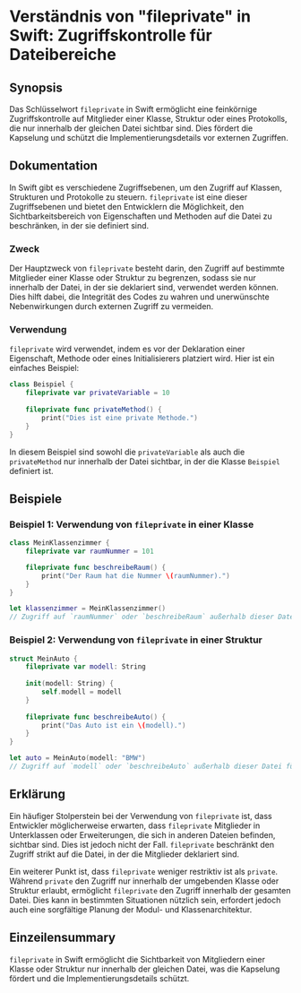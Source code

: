 <!--
Meta Description: # Verständnis von "fileprivate" in Swift: Zugriffskontrolle für Dateibereiche ## Synopsis Das Schlüsselwort `fileprivate` in Swift ermöglicht eine fei...
Meta Keywords: fileprivate, die, der, datei, ist
-->

# Verständnis von "fileprivate" in Swift: Zugriffskontrolle für Dateibereiche

## Synopsis
Das Schlüsselwort `fileprivate` in Swift ermöglicht eine feinkörnige Zugriffskontrolle auf Mitglieder einer Klasse, Struktur oder eines Protokolls, die nur innerhalb der gleichen Datei sichtbar sind. Dies fördert die Kapselung und schützt die Implementierungsdetails vor externen Zugriffen.

## Dokumentation
In Swift gibt es verschiedene Zugriffsebenen, um den Zugriff auf Klassen, Strukturen und Protokolle zu steuern. `fileprivate` ist eine dieser Zugriffsebenen und bietet den Entwicklern die Möglichkeit, den Sichtbarkeitsbereich von Eigenschaften und Methoden auf die Datei zu beschränken, in der sie definiert sind. 

### Zweck
Der Hauptzweck von `fileprivate` besteht darin, den Zugriff auf bestimmte Mitglieder einer Klasse oder Struktur zu begrenzen, sodass sie nur innerhalb der Datei, in der sie deklariert sind, verwendet werden können. Dies hilft dabei, die Integrität des Codes zu wahren und unerwünschte Nebenwirkungen durch externen Zugriff zu vermeiden.

### Verwendung
`fileprivate` wird verwendet, indem es vor der Deklaration einer Eigenschaft, Methode oder eines Initialisierers platziert wird. Hier ist ein einfaches Beispiel:

```swift
class Beispiel {
    fileprivate var privateVariable = 10
    
    fileprivate func privateMethod() {
        print("Dies ist eine private Methode.")
    }
}
```

In diesem Beispiel sind sowohl die `privateVariable` als auch die `privateMethod` nur innerhalb der Datei sichtbar, in der die Klasse `Beispiel` definiert ist.

## Beispiele
### Beispiel 1: Verwendung von `fileprivate` in einer Klasse

```swift
class MeinKlassenzimmer {
    fileprivate var raumNummer = 101

    fileprivate func beschreibeRaum() {
        print("Der Raum hat die Nummer \(raumNummer).")
    }
}

let klassenzimmer = MeinKlassenzimmer()
// Zugriff auf `raumNummer` oder `beschreibeRaum` außerhalb dieser Datei führt zu einem Fehler.
```

### Beispiel 2: Verwendung von `fileprivate` in einer Struktur

```swift
struct MeinAuto {
    fileprivate var modell: String
    
    init(modell: String) {
        self.modell = modell
    }
    
    fileprivate func beschreibeAuto() {
        print("Das Auto ist ein \(modell).")
    }
}

let auto = MeinAuto(modell: "BMW")
// Zugriff auf `modell` oder `beschreibeAuto` außerhalb dieser Datei führt zu einem Fehler.
```

## Erklärung
Ein häufiger Stolperstein bei der Verwendung von `fileprivate` ist, dass Entwickler möglicherweise erwarten, dass `fileprivate` Mitglieder in Unterklassen oder Erweiterungen, die sich in anderen Dateien befinden, sichtbar sind. Dies ist jedoch nicht der Fall. `fileprivate` beschränkt den Zugriff strikt auf die Datei, in der die Mitglieder deklariert sind.

Ein weiterer Punkt ist, dass `fileprivate` weniger restriktiv ist als `private`. Während `private` den Zugriff nur innerhalb der umgebenden Klasse oder Struktur erlaubt, ermöglicht `fileprivate` den Zugriff innerhalb der gesamten Datei. Dies kann in bestimmten Situationen nützlich sein, erfordert jedoch auch eine sorgfältige Planung der Modul- und Klassenarchitektur.

## Einzeilensummary
`fileprivate` in Swift ermöglicht die Sichtbarkeit von Mitgliedern einer Klasse oder Struktur nur innerhalb der gleichen Datei, was die Kapselung fördert und die Implementierungsdetails schützt.